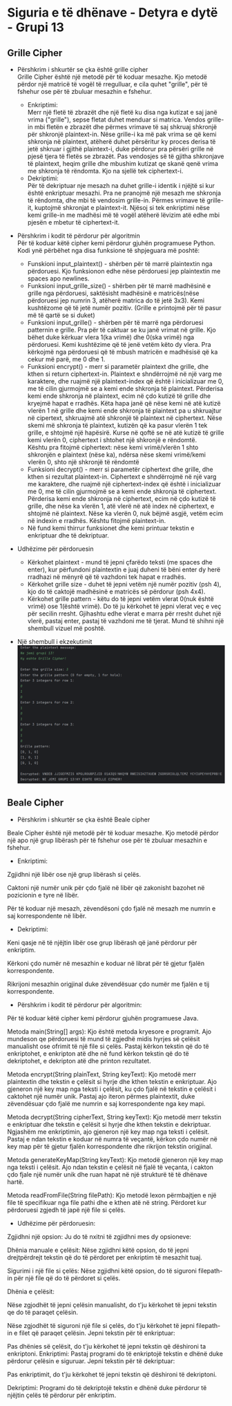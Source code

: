 # Siguria e të dhënave - Detyra e dytë - Grupi 13

## Grille Cipher
* Përshkrim i shkurtër se çka është grille cipher  
Grille Cipher është një metodë për të koduar mesazhe. Kjo metodë përdor një matricë të vogël të rregulluar, e cila quhet "grille", për të fshehur ose për të zbuluar mesazhin e fshehur.
  * Enkriptimi:  
Merr një fletë të zbrazët dhe një fletë ku disa nga kutizat e saj janë vrima ("grille"), sepse fletat duhet menduar si matrica. Vendos grille-in mbi fletën e zbrazët dhe përmes vrimave të saj shkruaj shkronjë për shkronjë plaintext-in. Nëse grille-i ka më pak vrima se që kemi shkronja në plaintext, atëherë duhet përsëritur ky proces derisa të jetë shkruar i gjithë plaintext-i, duke përdorur pra përsëri grille në pjesë tjera të fletës se zbrazët. Pas vendosjes së të gjitha shkronjave të plaintext, heqim grille dhe mbushim kutizat qe skanë qenë vrima me shkronja të rëndomta. Kjo na sjellë tek ciphertext-i.
  * Dekriptimi:  
Për të dekriptuar nje mesazh na duhet grille-i identik i njëjtë si kur është enkriptuar mesazhi. Pra ne pranojmë një mesazh me shkronja të rëndomta, dhe mbi të vendosim grille-in. Përmes vrimave të grille-it, kuptojmë shkronjat e plaintext-it. Njësoj si tek enkriptimi nëse kemi grille-in me madhësi më të vogël atëherë lëvizim atë edhe mbi pjesën e mbetur të ciphertext-it.

* Përshkrim i kodit të përdorur për algoritmin  
Për të koduar këtë cipher kemi përdorur gjuhën programuese Python. Kodi ynë përbëhet nga disa funksione të shpjeguara më poshtë:
  * Funskioni input_plaintext() - shërben për të marrë plaintextin nga përdoruesi. Kjo funksionon edhe nëse përdoruesi jep plaintextin me spaces apo newlines.
  * Funksioni input_grille_size() - shërben për të marrë madhësinë e grille nga përdoruesi, saktësisht madhësinë e matricës(nëse përdoruesi jep numrin 3, atëherë matrica do të jetë 3x3). Kemi kushtëzome që të jetë numër pozitiv. (Grille e printojmë për të pasur më të qartë se si duket)
  * Funksioni input_grille() - shërben për të marrë nga përdoruesi patternin e grille. Pra për të caktuar se ku janë vrimat në grille. Kjo bëhet duke kërkuar vlera 1(ka vrimë) dhe 0(ska vrimë) nga përdoruesi. Kemi kushtëzime që të jenë vetëm këto dy vlera. Pra kërkojmë nga përdoruesi që të mbush matricën e madhësisë që ka cekur më parë, me 0 dhe 1.
  * Funksioni encrypt() - merr si parametër plaintext dhe grille, dhe kthen si return ciphertext-in. Plaintext e shndërrojmë në një varg me karaktere, dhe ruajmë një plaintext-index që është i inicializuar me 0, me të cilin gjurmojmë se a kemi ende shkronja të plaintext. Përderisa kemi ende shkronja në plaintext, ecim në çdo kutizë të grille dhe kryejmë hapat e rradhës. Këta hapa janë që nëse kemi në atë kutizë vlerën 1 në grille dhe kemi ende shkronja të plaintext pa u shkruajtur në cipertext, shkruajmë atë shkronjë të plaintext në ciphertext. Nëse skemi më shkronja të plaintext, kutizën që ka pasur vlerën 1 tek grille, e shtojmë një hapësirë. Kurse në qoftë se në atë kutizë të grille kemi vlerën 0, ciphertext i shtohet një shkronjë e rëndomtë.   
Kështu pra fitojmë ciphertext: nëse kemi vrimë/vlerën 1 shto shkronjën e plaintext (nëse ka), ndërsa nëse skemi vrimë/kemi vlerën 0, shto një shkronjë të rëndomtë
  * Funksioni decrypt() - merr si parametër ciphertext dhe grille, dhe kthen si rezultat plaintext-in. Ciphertext e shndërrojmë në një varg me karaktere, dhe ruajmë një ciphertext-index që është i inicializuar me 0, me të cilin gjurmojmë se a kemi ende shkronja të ciphertext. Përderisa kemi ende shkronja në ciphertext, ecim në çdo kutizë të grille, dhe nëse ka vlerën 1, atë vlerë në atë index në ciphertext, e shtojmë në plaintext. Nëse ka vlerën 0, nuk bëjmë asgjë, vetëm ecim në indexin e rradhës. Kështu fitojmë plaintext-in.
  * Në fund kemi thirrur funksionet dhe kemi printuar tekstin e enkriptuar dhe të dekriptuar.

* Udhëzime për përdoruesin
  * Kërkohet plaintext - mund të jepni çfarëdo teksti (me spaces dhe enter), kur përfundoni plaintextin e juaj duheni të bëni enter dy herë rradhazi në mënyrë që të vazhdoni tek hapat e rradhës.
  * Kërkohet grille size - duhet të jepni vetëm një numër pozitiv (psh 4), kjo do të caktojë madhësinë e matricës së përdorur (psh 4x4).
  * Kërkohet grille pattern - këtu do të jepni vetëm vlerat 0(nuk është vrimë) ose 1(është vrimë). Do të ju kërkohet të jepni vlerat veç e veç për secilin rresht. Gjihashtu edhe vlerat e marra për rresht duhet një vlerë, pastaj enter, pastaj të vazhdoni me të tjerat. Mund të shihni një shembull vizuel më poshtë.

* Një shembull i ekzekutimit
![Grille ekzekutimi](img.png)



## Beale Cipher

* Përshkrim i shkurtër se çka është Beale cipher

Beale Cipher është një metodë për të koduar mesazhe. Kjo metodë përdor një apo një grup libërash për të fshehur ose për të zbuluar mesazhin e fshehur.

* Enkriptimi:

Zgjidhni një libër ose një grup libërash si çelës.

Caktoni një numër unik për çdo fjalë në libër që zakonisht bazohet në pozicionin e tyre në libër.

Për të koduar një mesazh, zëvendësoni çdo fjalë në mesazh me numrin e saj korrespondente në libër.

* Dekriptimi:
  
Keni qasje në të njëjtin libër ose grup libërash që janë përdorur për enkriptim.

Kërkoni çdo numër në mesazhin e koduar në librat për të gjetur fjalën korrespondente.

Rikrijoni mesazhin origjinal duke zëvendësuar çdo numër me fjalën e tij korrespondente.

* Përshkrim i kodit të përdorur për algoritmin:
  
Për të koduar këtë cipher kemi përdorur gjuhën programuese Java.

Metoda main(String[] args): Kjo është metoda kryesore e programit. Ajo mundeson qe  përdoruesi të mund të zgjedhë midis hyrjes së çelësit manualisht ose ofrimit të një file si çelës. Pastaj kërkon tekstin që do të enkriptohet, e enkripton atë dhe në fund kërkon tekstin që do të dekriptohet, e dekripton atë dhe printon rezultatet.

Metoda encrypt(String plainText, String keyText): Kjo metodë merr plaintextin dhe tekstin e çelësit si hyrje dhe kthen tekstin e enkriptuar. Ajo gjeneron një key map nga teksti i çelësit, ku çdo fjalë në tekstin e çelësit i caktohet një numër unik. Pastaj ajo iteron përmes plaintextit, duke zëvendësuar çdo fjalë me numrin e saj korrespondente nga key mapi.

Metoda decrypt(String cipherText, String keyText): Kjo metodë merr tekstin e enkriptuar dhe tekstin e çelësit si hyrje dhe kthen tekstin e dekriptuar. Ngjashëm me enkriptimin, ajo gjeneron një key map nga teksti i çelësit. Pastaj e ndan tekstin e koduar në numra të veçantë, kërkon çdo numër në key map për të gjetur fjalën korrespondente dhe rikrijon tekstin origjinal.

Metoda generateKeyMap(String keyText): Kjo metodë gjeneron një key map nga teksti i çelësit. Ajo ndan tekstin e çelësit në fjalë të veçanta, i cakton çdo fjale një numër unik dhe ruan hapat në një strukturë të të dhënave hartë.

Metoda readFromFile(String filePath): Kjo metodë lexon përmbajtjen e një file të specifikuar nga file pathi dhe e kthen atë në string. Përdoret kur përdoruesi zgjedh të japë një file si çelës.

* Udhëzime për përdoruesin:
  
Zgjidhni një opsion: Ju do të nxitni të zgjidhni mes dy opsioneve:

Dhënia manuale e çelësit: Nëse zgjidhni këtë opsion, do të jepni drejtpërdrejt tekstin që do të përdoret per enkriptim të mesazhit tuaj.

Sigurimi i një file si çelës: Nëse zgjidhni këtë opsion, do të siguroni filepath-in për një file që do të përdoret si çelës.

Dhënia e çelësit: 

Nëse zgjodhët të jepni çelësin manualisht, do t'ju kërkohet të jepni tekstin qe do të paraqet çelësin.

Nëse zgjodhët të siguroni një file si çelës, do t'ju kërkohet të jepni filepath-in e filet që paraqet çelësin.
Jepni tekstin për të enkriptuar:

Pas dhënies së çelësit, do t'ju kërkohet të jepni tekstin që dëshironi ta enkriptoni.
Enkriptimi: Pastaj programi do të enkriptojë tekstin e dhënë duke përdorur çelësin e siguruar.
Jepni tekstin për të dekriptuar:

Pas enkriptimit, do t'ju kërkohet të jepni tekstin që dëshironi të dekriptoni.

Dekriptimi: Programi do të dekriptojë tekstin e dhënë duke përdorur të njëjtin çelës të përdorur për enkriptim.



